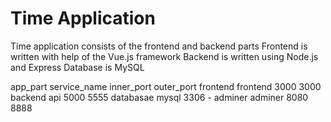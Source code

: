 # Time Application

Time application consists of the frontend and backend parts
Frontend is written with help of the Vue.js framework
Backend is written using Node.js and Express
Database is MySQL

app_part    service_name    inner_port   outer_port
frontend    frontend        3000         3000
backend     api             5000         5555
databasae   mysql           3306         -
adminer     adminer         8080         8888    
